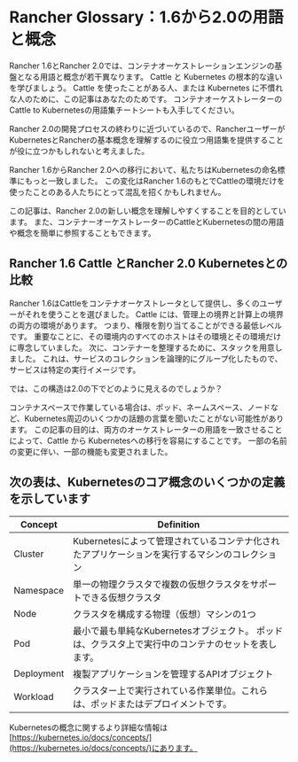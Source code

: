 # Rancher Glossary：1.6から2.0の用語と概念

Rancher 1.6とRancher 2.0では、コンテナオーケストレーションエンジンの基盤となる用語と概念が若干異なります。
Cattle と Kubernetes の根本的な違いを学びましょう。
Cattle を使ったことがある人、または Kubernetes に不慣れな人のために、この記事はあなたのためです。
コンテナオーケストレーターのCattle to Kubernetesの用語集チートシートも入手してください。

Rancher 2.0の開発プロセスの終わりに近づいているので、RancherユーザーがKubernetesとRancherの基本概念を理解するのに役立つ用語集を提供することが役に立つかもしれないと考えました。

Rancher 1.6からRancher 2.0への移行において、私たちはKubernetesの命名標準にもっと一致しました。
この変化はRancher 1.6のもとでCattleの環境だけを使ったことのある人たちにとって混乱を招くかもしれません。

この記事は、Rancher 2.0の新しい概念を理解しやすくすることを目的としています。
また、コンテナーオーケストレーターのCattleとKubernetesの間の用語や概念を簡単に参照することもできます。

## Rancher 1.6 Cattle とRancher 2.0 Kubernetesとの比較

Rancher 1.6はCattleをコンテナオーケストレータとして提供し、多くのユーザーがそれを使うことを選びました。
Cattle には、管理上の境界と計算上の境界の両方の環境があります。
つまり、権限を割り当てることができる最低レベルです。
重要なことに、その環境内のすべてのホストはその環境とその環境だけに専念していました。
次に、コンテナーを整理するために、スタックを用意しました。
これは、サービスのコレクションを論理的にグループ化したもので、サービスは特定の実行イメージです。

では、この構造は2.0の下でどのように見えるのでしょうか？

コンテナスペースで作業している場合は、ポッド、ネームスペース、ノードなど、Kubernetes周辺のいくつかの話題の言葉を聞いたことがない可能性があります。
この記事の目的は、両方のオーケストレーターの用語を一致させることによって、Cattle から Kubernetesへの移行を容易にすることです。 一部の名前の変更に伴い、一部の機能も変更されました。

## 次の表は、Kubernetesのコア概念のいくつかの定義を示しています

| Concept | Definition |
| --- | --- |
| Cluster | Kubernetesによって管理されているコンテナ化されたアプリケーションを実行するマシンのコレクション |
| Namespace | 単一の物理クラスタで複数の仮想クラスタをサポートできる仮想クラスタ |
| Node | クラスタを構成する物理（仮想）マシンの1つ |
| Pod | 最小で最も単純なKubernetesオブジェクト。 ポッドは、クラスタ上で実行中のコンテナのセットを表します。 |
| Deployment | 複製アプリケーションを管理するAPIオブジェクト |
| Workload | クラスター上で実行されている作業単位。これらは、ポッドまたはデプロイメントです。 |

Kubernetesの概念に関するより詳細な情報は[https://kubernetes.io/docs/concepts/](https://kubernetes.io/docs/concepts/)にあります。

